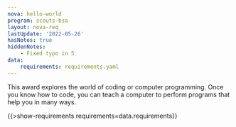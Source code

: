 ```yaml
---
nova: hello-world
program: scouts-bsa
layout: nova-req
lastUpdate: '2022-05-26'
hasNotes: true
hiddenNotes:
    - Fixed typo in 5
data:
    requirements: requirements.yaml
---
```


This award explores the world of coding or computer programming. Once you know how to code, you can teach a computer to perform programs that help you in many ways.

{{>show-requirements requirements=data.requirements}}
